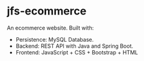 # jfs-ecommerce
An ecommerce website.
Built with:
- Persistence: MySQL Database.
- Backend: REST API with Java and Spring Boot.
- Frontend: JavaScript + CSS + Bootstrap + HTML
